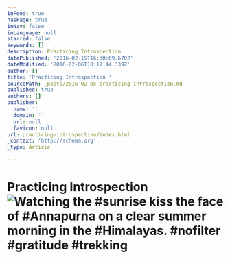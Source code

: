 ```yaml
---
inFeed: true
hasPage: true
inNav: false
inLanguage: null
starred: false
keywords: []
description: Practicing Introspection
datePublished: '2016-02-15T16:30:09.670Z'
dateModified: '2016-02-06T18:17:44.339Z'
author: []
title: 'Practicing Introspection '
sourcePath: _posts/2016-02-05-practicing-introspection.md
published: true
authors: []
publisher:
  name: ''
  domain: ''
  url: null
  favicon: null
url: practicing-introspection/index.html
_context: 'http://schema.org'
_type: Article

---
```

# Practicing Introspection ![Watching the #sunrise kiss the face of #Annapurna on a clear summer morning in the #Himalayas. #nofilter #gratitude #trekking](https://s3-us-west-2.amazonaws.com/the-grid-img/p/76e1fc6cd69f4f6012b2302097e216b41ba53d9c.jpg)